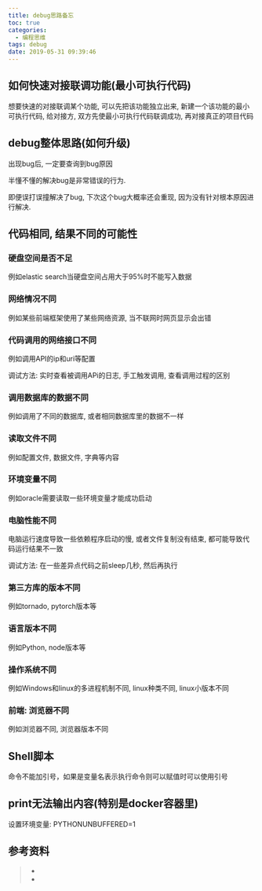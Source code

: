 ```yaml
---
title: debug思路备忘
toc: true
categories:
  - 编程思维
tags: debug
date: 2019-05-31 09:39:46
---
```






## 如何快速对接联调功能(最小可执行代码)

想要快速的对接联调某个功能, 可以先把该功能独立出来, 新建一个该功能的最小可执行代码, 给对接方, 双方先使最小可执行代码联调成功, 再对接真正的项目代码



## debug整体思路(如何升级)

出现bug后, 一定要查询到bug原因

半懂不懂的解决bug是非常错误的行为. 

即便误打误撞解决了bug, 下次这个bug大概率还会重现, 因为没有针对根本原因进行解决.





## 代码相同, 结果不同的可能性

### 硬盘空间是否不足

例如elastic search当硬盘空间占用大于95%时不能写入数据

### 网络情况不同

例如某些前端框架使用了某些网络资源, 当不联网时网页显示会出错

### 代码调用的网络接口不同

例如调用API的ip和uri等配置

调试方法: 实时查看被调用APi的日志, 手工触发调用, 查看调用过程的区别

### 调用数据库的数据不同

例如调用了不同的数据库, 或者相同数据库里的数据不一样

### 读取文件不同

例如配置文件, 数据文件, 字典等内容

### 环境变量不同

例如oracle需要读取一些环境变量才能成功启动

### 电脑性能不同

电脑运行速度导致一些依赖程序启动的慢, 或者文件复制没有结束, 都可能导致代码运行结果不一致

调试方法: 在一些差异点代码之前sleep几秒, 然后再执行

### 第三方库的版本不同

例如tornado, pytorch版本等

### 语言版本不同

例如Python, node版本等

### 操作系统不同

例如Windows和linux的多进程机制不同, linux种类不同, linux小版本不同

### 前端: 浏览器不同

例如浏览器不同, 浏览器版本不同



## Shell脚本

命令不能加引号，如果是变量名表示执行命令则可以赋值时可以使用引号



## print无法输出内容(特别是docker容器里)

设置环境变量: PYTHONUNBUFFERED=1



## 参考资料
> - []()
> - []()
